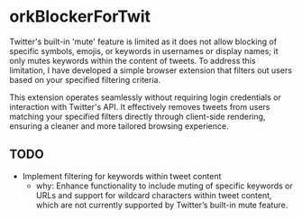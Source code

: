 # orkBlockerForTwit
Twitter's built-in 'mute' feature is limited as it does not allow blocking of specific symbols, emojis, or keywords in usernames or display names; it only mutes keywords within the content of tweets. To address this limitation, I have developed a simple browser extension that filters out users based on your specified filtering criteria.

This extension operates seamlessly without requiring login credentials or interaction with Twitter's API. It effectively removes tweets from users matching your specified filters directly through client-side rendering, ensuring a cleaner and more tailored browsing experience.

## TODO
- Implement filtering for keywords within tweet content
  - why: Enhance functionality to include muting of specific keywords or URLs and support for wildcard characters within tweet content, which are not currently supported by Twitter’s built-in mute feature. 
